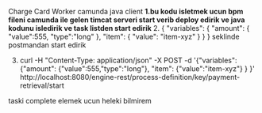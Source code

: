 Charge Card Worker camunda java client
**1.bu kodu isletmek ucun bpm fileni camunda ile gelen timcat serveri start verib  deploy edirik ve java kodunu isledirik ve task listden start edirik**
2. {
  	"variables": {
  		"amount": {
  			"value":555,
  			"type":"long"
  		},
  		"item": {
  			"value": "item-xyz"
  		}
  	}
  }
  seklinde postmandan start edirik
  
3. curl -H "Content-Type: application/json" -X POST -d '{"variables": {"amount": {"value":555,"type":"long"}, "item": {"value":"item-xyz"} } }' http://localhost:8080/engine-rest/process-definition/key/payment-retrieval/start
 
taski complete elemek ucun heleki bilmirem

